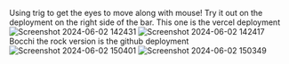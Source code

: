 Using trig to get the eyes to move along with mouse!
Try it out on the deployment on the right side of the bar. This one is the vercel deployment
![Screenshot 2024-06-02 142431](https://github.com/Arthur1asdf/eyes-that-follow-mouse/assets/138413173/bd7143be-b2cc-4f98-b2d8-8df3bbd0483a)
![Screenshot 2024-06-02 142417](https://github.com/Arthur1asdf/eyes-that-follow-mouse/assets/138413173/94ee3af9-ea85-421a-bbc3-d790e07800dd)
Bocchi the rock version is the github deployment
![Screenshot 2024-06-02 150401](https://github.com/Arthur1asdf/eyes-that-follow-mouse/assets/138413173/eb2763b4-bd17-49c3-9539-6484468fae0c)
![Screenshot 2024-06-02 150349](https://github.com/Arthur1asdf/eyes-that-follow-mouse/assets/138413173/e55ee218-245c-415b-aaee-28c1f02b7322)

